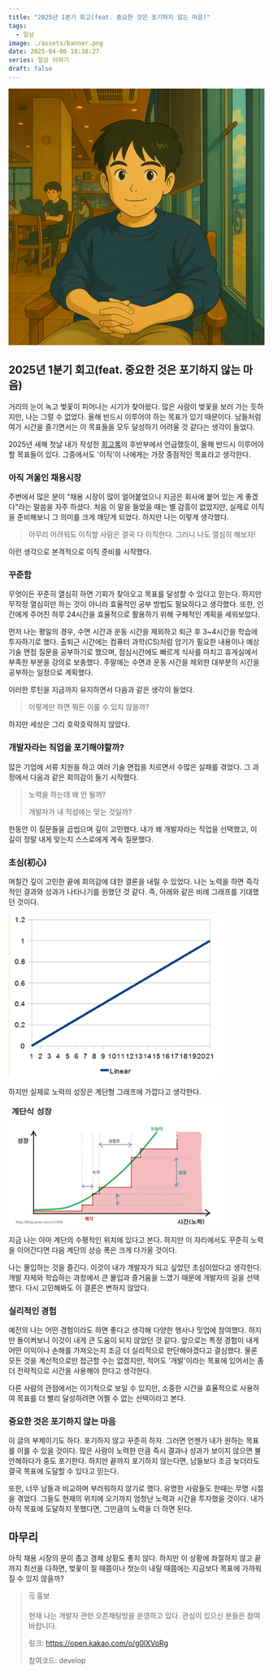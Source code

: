 ```yaml
---
title: "2025년 1분기 회고(feat. 중요한 것은 포기하지 않는 마음)"
tags:
  - 일상
image: ./assets/banner.png
date: 2025-04-06 18:38:27
series: 일상 이야기
draft: false
---
```


![banner](./assets/banner.png)

## 2025년 1분기 회고(feat. 중요한 것은 포기하지 않는 마음)

거리의 눈이 녹고 벚꽃이 피어나는 시기가 찾아왔다. 많은 사람이 벚꽃을 보러 가는 듯하지만, 나는 그럴 수 없었다. 올해 반드시 이루어야 하는 목표가 있기 때문이다. 남들처럼 여가 시간을 즐기면서는 이 목표들을 모두 달성하기 어려울 것 같다는 생각이 들었다.

2025년 새해 첫날 내가 작성한 [회고록](https://sungbin.kr/2024년-주니어-개발자-회고록/)의 후반부에서 언급했듯이, 올해 반드시 이루어야 할 목표들이 있다. 그중에서도 '이직'이 나에게는 가장 중점적인 목표라고 생각한다.

### 아직 겨울인 채용시장

주변에서 많은 분이 "채용 시장이 많이 얼어붙었으니 지금은 회사에 붙어 있는 게 좋겠다"라는 말씀을 자주 하셨다. 처음 이 말을 들었을 때는 별 감흥이 없었지만, 실제로 이직을 준비해보니 그 의미를 크게 깨닫게 되었다. 하지만 나는 이렇게 생각했다.

> 아무리 어려워도 이직할 사람은 결국 다 이직한다. 그러니 나도 열심히 해보자!

이런 생각으로 본격적으로 이직 준비를 시작했다.

### 꾸준함

무엇이든 꾸준히 열심히 하면 기회가 찾아오고 목표를 달성할 수 있다고 믿는다. 하지만 무작정 열심히만 하는 것이 아니라 효율적인 공부 방법도 필요하다고 생각했다. 또한, 인간에게 주어진 하루 24시간을 효율적으로 활용하기 위해 구체적인 계획을 세워보았다.

먼저 나는 평일의 경우, 수면 시간과 운동 시간을 제외하고 퇴근 후 3~4시간을 학습에 투자하기로 했다. 출퇴근 시간에는 컴퓨터 과학(CS)처럼 암기가 필요한 내용이나 예상 기술 면접 질문을 공부하기로 했으며, 점심시간에도 빠르게 식사를 마치고 휴게실에서 부족한 부분을 강의로 보충했다. 주말에는 수면과 운동 시간을 제외한 대부분의 시간을 공부하는 일정으로 계획했다.

이러한 루틴을 지금까지 유지하면서 다음과 같은 생각이 들었다.

> 이렇게만 하면 뭐든 이룰 수 있지 않을까?

하지만 세상은 그리 호락호락하지 않았다.

### 개발자라는 직업을 포기해야할까?

많은 기업에 서류 지원을 하고 여러 기술 면접을 치르면서 수많은 실패를 겪었다. 그 과정에서 다음과 같은 회의감이 들기 시작했다.

> 노력을 하는데 왜 안 될까?
>
> 개발자가 내 적성에는 맞는 것일까?

한동안 이 질문들을 곱씹으며 깊이 고민했다. 내가 왜 개발자라는 직업을 선택했고, 이 길이 정말 내게 맞는지 스스로에게 계속 질문했다.

### 초심(初心)

며칠간 깊이 고민한 끝에 회의감에 대한 결론을 내릴 수 있었다. 나는 노력을 하면 즉각적인 결과와 성과가 나타나기를 원했던 것 같다. 즉, 아래와 같은 비례 그래프를 기대했던 것이다.

![그래프1](./assets/graph1.png)

하지만 실제로 노력의 성장은 계단형 그래프에 가깝다고 생각한다.

![그래프2](./assets/graph2.jpg)

지금 나는 아마 계단의 수평적인 위치에 있다고 본다. 하지만 이 자리에서도 꾸준히 노력을 이어간다면 다음 계단의 상승 폭은 크게 다가올 것이다.

나는 몰입하는 것을 즐긴다. 이것이 내가 개발자가 되고 싶었던 초심이었다고 생각한다. 개발 자체와 학습하는 과정에서 큰 몰입과 즐거움을 느꼈기 때문에 개발자의 길을 선택했다. 다시 고민해봐도 이 결론은 변하지 않았다.

### 실리적인 경험

예전의 나는 어떤 경험이라도 하면 좋다고 생각해 다양한 행사나 밋업에 참여했다. 하지만 돌이켜보니 이것이 내게 큰 도움이 되지 않았던 것 같다. 앞으로는 특정 경험이 내게 어떤 이익이나 손해를 가져오는지 조금 더 실리적으로 판단해야겠다고 결심했다. 물론 모든 것을 계산적으로만 접근할 수는 없겠지만, 적어도 '개발'이라는 목표에 있어서는 좀 더 전략적으로 시간을 사용해야 한다고 생각한다.

다른 사람의 관점에서는 이기적으로 보일 수 있지만, 소중한 시간을 효율적으로 사용하여 목표를 더 빨리 달성하려면 어쩔 수 없는 선택이라고 본다.

### 중요한 것은 포기하지 않는 마음

이 글의 부제이기도 하다. 포기하지 않고 꾸준히 하자. 그러면 언젠가 내가 원하는 목표를 이룰 수 있을 것이다. 많은 사람이 노력한 만큼 즉시 결과나 성과가 보이지 않으면 불안해하다가 중도 포기한다. 하지만 끝까지 포기하지 않는다면, 남들보다 조금 늦더라도 결국 목표에 도달할 수 있다고 믿는다.

또한, 너무 남들과 비교하며 부러워하지 않기로 했다. 유명한 사람들도 한때는 무명 시절을 겪었다. 그들도 현재의 위치에 오기까지 엄청난 노력과 시간을 투자했을 것이다. 내가 아직 목표에 도달하지 못했다면, 그만큼의 노력을 더 하면 된다.

## 마무리

아직 채용 시장의 문이 좁고 경제 상황도 좋지 않다. 하지만 이 상황에 좌절하지 않고 끝까지 최선을 다하면, 벚꽃이 질 때쯤이나 첫눈이 내릴 때쯤에는 지금보다 목표에 가까워질 수 있지 않을까?

> 🗒️ 홍보
>
> 현재 나는 개발자 관련 오픈채팅방을 운영하고 있다. 관심이 있으신 분들은 참여바랍니다.
>
> 링크: https://open.kakao.com/o/g0lXVoRg
>
> 참여코드: develop